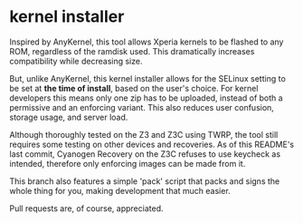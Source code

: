 # kernel installer


Inspired by AnyKernel, this tool allows Xperia kernels to be flashed to any ROM, regardless of the ramdisk used. This dramatically increases compatibility while decreasing size.

But, unlike AnyKernel, this kernel installer allows for the SELinux setting to be set at **the time of install**, based on the user's choice. For kernel developers this means only one zip has to be uploaded, instead of both a permissive and an enforcing variant. This also reduces user confusion, storage usage, and server load.

Although thoroughly tested on the Z3 and Z3C using TWRP, the tool still requires some testing on other devices and recoveries. As of this README's last commit, Cyanogen Recovery on the Z3C refuses to use keycheck as intended, therefore only enforcing images can be made from it.

This branch also features a simple 'pack' script that packs and signs the whole thing for you, making development that much easier.

Pull requests are, of course, appreciated.
